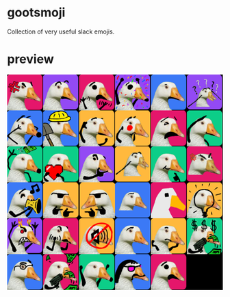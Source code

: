 # gootsmoji
Collection of very useful slack emojis.

# preview 
![Goots goots goots](grid_image.png?raw=true)
